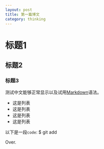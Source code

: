 ```yaml
---
layout: post
title: 第一篇博文 
category: thinking
---
```


# 标题1

## 标题2

### 标题3
 
测试中文能够正常显示以及试用[Markdown][1]语法。

* 这是列表
* 这是列表
* 这是列表
* 这是列表

以下是一段`code`:
    $ git add <file-name>

Over.

[1]: http://markdown.com
